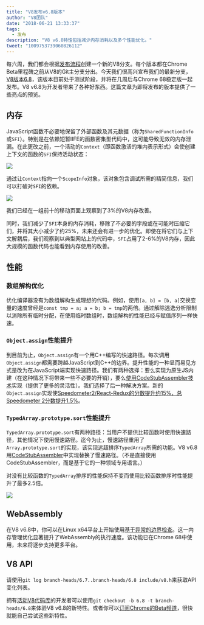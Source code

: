 ```yaml
---
title: "V8发布v6.8版本"
author: "V8团队"
date: "2018-06-21 13:33:37"
tags: 
  - 发布
description: "V8 v6.8特性包括减少内存消耗以及多个性能优化。"
tweet: "1009753739060826112"
---
```

每六周，我们都会根据[发布流程](/docs/release-process)创建一个新的V8分支。每个版本都在Chrome Beta里程碑之前从V8的Git主分支分出。今天我们很高兴宣布我们的最新分支，[V8版本6.8](https://chromium.googlesource.com/v8/v8.git/+log/branch-heads/6.8)，该版本目前处于测试阶段，并将在几周后与Chrome 68稳定版一起发布。V8 v6.8为开发者带来了各种好东西。这篇文章为即将发布的版本提供了一些亮点的预览。

<!--truncate-->
## 内存

JavaScript函数不必要地保留了外部函数及其元数据（称为`SharedFunctionInfo`或`SFI`）。特别是在依赖短暂IIFE的函数密集型代码中，这可能导致无效的内存泄漏。在此更改之前，一个活动的`Context`（即函数激活的堆内表示形式）会使创建上下文的函数的`SFI`保持活动状态：

![](/_img/v8-release-68/context-jsfunction-before.svg)

通过让`Context`指向一个`ScopeInfo`对象，该对象包含调试所需的精简信息，我们可以打破对`SFI`的依赖。

![](/_img/v8-release-68/context-jsfunction-after.svg)

我们已经在一组前十的移动页面上观察到了3%的V8内存改善。

同时，我们减少了`SFI`本身的内存消耗，移除了不必要的字段或在可能时压缩它们，并将其大小减少了约25%，未来还会有进一步的优化。即使在将它们与上下文解耦后，我们观察到以典型网站上的代码中，`SFI`占用了2-6%的V8内存，因此大规模的函数代码也能看到内存使用的改善。

## 性能

### 数组解构优化

优化编译器没有为数组解构生成理想的代码。例如，使用`[a, b] = [b, a]`交换变量的速度曾经是`const tmp = a; a = b; b = tmp`的两倍。通过解除逃逸分析限制以消除所有临时分配，在使用临时数组时，数组解构的性能已经与赋值序列一样快速。

### `Object.assign`性能提升

到目前为止，`Object.assign`有一个用C++编写的快速路径。每次调用`Object.assign`都需要跨越JavaScript到C++的边界。提升性能的一种显而易见方式是改为在JavaScript端实现快速路径。我们有两种选择：要么实现为原生JS内建（在这种情况下将带来一些不必要的开销），要么[使用CodeStubAssembler技术](/blog/csa)实现（提供了更多的灵活性）。我们选择了后一种解决方案。新的`Object.assign`实现使[Speedometer2/React-Redux的分数提升约15%，总Speedometer 2分数提升1.5%](https://chromeperf.appspot.com/report?sid=d9ea9a2ae7cd141263fde07ea90da835cf28f5c87f17b53ba801d4ac30979558&start_rev=550155&end_rev=552590)。

### `TypedArray.prototype.sort`性能提升

`TypedArray.prototype.sort`有两种路径：当用户不提供比较函数时使用快速路径，其他情况下使用慢速路径。迄今为止，慢速路径重用了`Array.prototype.sort`的实现，该实现远超排序`TypedArray`所需的功能。V8 v6.8用[CodeStubAssembler](/blog/csa)中实现替换了慢速路径。（不是直接使用CodeStubAssembler，而是基于它的一种领域专用语言。）

对没有比较函数的`TypedArray`排序的性能保持不变而使用比较函数排序时性能提升了最多2.5倍。

![](/_img/v8-release-68/typedarray-sort.svg)

## WebAssembly

在V8 v6.8中，你可以在Linux x64平台上开始使用[基于异常的边界检查](https://docs.google.com/document/d/17y4kxuHFrVxAiuCP_FFtFA2HP5sNPsCD10KEx17Hz6M/edit)。这一内存管理优化显著提升了WebAssembly的执行速度。该功能已在Chrome 68中使用，未来将逐步支持更多平台。

## V8 API

请使用`git log branch-heads/6.7..branch-heads/6.8 include/v8.h`来获取API变化列表。

拥有[活动V8代码库](/docs/source-code#using-git)的开发者可以使用`git checkout -b 6.8 -t branch-heads/6.8`来体验V8 v6.8的新特性。或者你可以[订阅Chrome的Beta频道](https://www.google.com/chrome/browser/beta.html)，很快就能自己尝试这些新特性。
